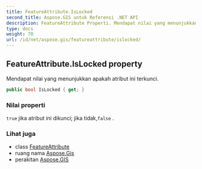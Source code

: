```yaml
---
title: FeatureAttribute.IsLocked
second_title: Aspose.GIS untuk Referensi .NET API
description: FeatureAttribute Properti. Mendapat nilai yang menunjukkan apakah atribut ini terkunci.
type: docs
weight: 70
url: /id/net/aspose.gis/featureattribute/islocked/
---
```

## FeatureAttribute.IsLocked property

Mendapat nilai yang menunjukkan apakah atribut ini terkunci.

```csharp
public bool IsLocked { get; }
```

### Nilai properti

`true` jika atribut ini dikunci; jika tidak,`false` .

### Lihat juga

* class [FeatureAttribute](../)
* ruang nama [Aspose.Gis](../../featureattribute/)
* perakitan [Aspose.GIS](../../../)


